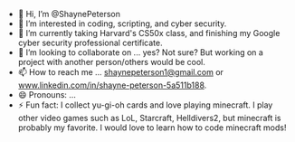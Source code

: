 - 👋 Hi, I’m @ShaynePeterson
- 👀 I’m interested in coding, scripting, and cyber security.
- 🌱 I’m currently taking Harvard's CS50x class, and finishing my Google cyber security professional certificate.
- 💞️ I’m looking to collaborate on ... yes? Not sure? But working on a project with another person/others would be cool.
- 📫 How to reach me ... shaynepeterson1@gmail.com or www.linkedin.com/in/shayne-peterson-5a511b188.
- 😄 Pronouns: ...
- ⚡ Fun fact: I collect yu-gi-oh cards and love playing minecraft. I play other video games such as LoL, Starcraft, Helldivers2, but minecraft is probably my favorite. I would love to learn how to code minecraft mods!

<!---
ShaynePeterson/ShaynePeterson is a ✨ special ✨ repository because its `README.md` (this file) appears on your GitHub profile.
You can click the Preview link to take a look at your changes.
--->
